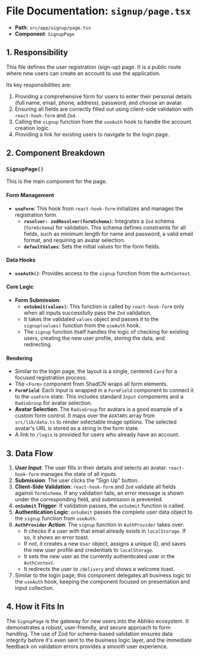 
# File Documentation: `signup/page.tsx`

-   **Path**: `src/app/signup/page.tsx`
-   **Component**: `SignupPage`

## 1. Responsibility

This file defines the user registration (sign-up) page. It is a public route where new users can create an account to use the application.

Its key responsibilities are:
1.  Providing a comprehensive form for users to enter their personal details (full name, email, phone, address), password, and choose an avatar.
2.  Ensuring all fields are correctly filled out using client-side validation with `react-hook-form` and `Zod`.
3.  Calling the `signup` function from the `useAuth` hook to handle the account creation logic.
4.  Providing a link for existing users to navigate to the login page.

## 2. Component Breakdown

### `SignupPage()`

This is the main component for the page.

#### Form Management
-   **`useForm`**: This hook from `react-hook-form` initializes and manages the registration form.
    -   **`resolver: zodResolver(formSchema)`**: Integrates a `Zod` schema (`formSchema`) for validation. This schema defines constraints for all fields, such as minimum length for name and password, a valid email format, and requiring an avatar selection.
    -   **`defaultValues`**: Sets the initial values for the form fields.

#### Data Hooks
-   **`useAuth()`**: Provides access to the `signup` function from the `AuthContext`.

#### Core Logic

-   **Form Submission**:
    -   **`onSubmit(values)`**: This function is called by `react-hook-form` only when all inputs successfully pass the `Zod` validation.
    -   It takes the validated `values` object and passes it to the `signup(values)` function from the `useAuth` hook.
    -   The `signup` function itself handles the logic of checking for existing users, creating the new user profile, storing the data, and redirecting.

#### Rendering
-   Similar to the login page, the layout is a single, centered `Card` for a focused registration process.
-   The `<Form>` component from ShadCN wraps all form elements.
-   **`FormField`**: Each input is wrapped in a `FormField` component to connect it to the `useForm` state. This includes standard `Input` components and a `RadioGroup` for avatar selection.
-   **Avatar Selection**: The `RadioGroup` for avatars is a good example of a custom form control. It maps over the `AVATARS` array from `src/lib/data.ts` to render selectable image options. The selected avatar's URL is stored as a string in the form state.
-   A link to `/login` is provided for users who already have an account.

## 3. Data Flow

1.  **User Input**: The user fills in their details and selects an avatar. `react-hook-form` manages the state of all inputs.
2.  **Submission**: The user clicks the "Sign Up" button.
3.  **Client-Side Validation**: `react-hook-form` and `Zod` validate all fields against `formSchema`. If any validation fails, an error message is shown under the corresponding field, and submission is prevented.
4.  **`onSubmit` Trigger**: If validation passes, the `onSubmit` function is called.
5.  **Authentication Logic**: `onSubmit` passes the complete user data object to the `signup` function from `useAuth`.
6.  **`AuthProvider` Action**: The `signup` function in `AuthProvider` takes over:
    -   It checks if a user with that email already exists in `localStorage`. If so, it shows an error toast.
    -   If not, it creates a new `User` object, assigns a unique ID, and saves the new user profile and credentials to `localStorage`.
    -   It sets the new user as the currently authenticated user in the `AuthContext`.
    -   It redirects the user to `/delivery` and shows a welcome toast.
7.  Similar to the login page, this component delegates all business logic to the `useAuth` hook, keeping the component focused on presentation and input collection.

## 4. How it Fits In

The `SignupPage` is the gateway for new users into the Abhiko ecosystem. It demonstrates a robust, user-friendly, and secure approach to form handling. The use of Zod for schema-based validation ensures data integrity before it's even sent to the business logic layer, and the immediate feedback on validation errors provides a smooth user experience.
